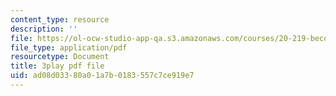 ```yaml
---
content_type: resource
description: ''
file: https://ol-ocw-studio-app-qa.s3.amazonaws.com/courses/20-219-becoming-the-next-bill-nye-writing-and-hosting-the-educational-show-january-iap-2015/ad08d03380a01a7b0183557c7ce919e7_Docl3KOqnHI.pdf
file_type: application/pdf
resourcetype: Document
title: 3play pdf file
uid: ad08d033-80a0-1a7b-0183-557c7ce919e7
---
```

